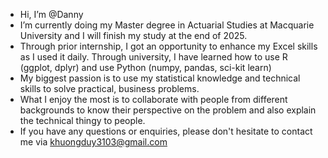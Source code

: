 - Hi, I’m @Danny
- I’m currently doing my Master degree in Actuarial Studies at Macquarie University and I will finish my study at the end of 2025.
- Through prior internship, I got an opportunity to enhance my Excel skills as I used it daily. Through university, I have learned how to use R (ggplot, dplyr) and use Python (numpy, pandas, sci-kit learn)
-  My biggest passion is to use my statistical knowledge and technical skills to solve practical, business problems.
-  What I enjoy the most is to collaborate with people from different backgrounds to know their perspective on the problem and also explain the technical thingy to people.
-  If you have any questions or enquiries, please don't hesitate to contact me via khuongduy3103@gmail.com   

<!---
Danny-vo/Danny-vo is a ✨ special ✨ repository because its `README.md` (this file) appears on your GitHub profile.
You can click the Preview link to take a look at your changes.
--->
